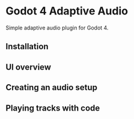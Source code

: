 # Godot 4 Adaptive Audio
Simple adaptive audio plugin for Godot 4.

## Installation


## UI overview


## Creating an audio setup


## Playing tracks with code
